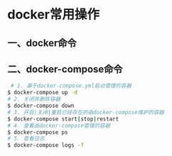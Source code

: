 # docker常用操作

## 一、docker命令


## 二、docker-compose命令

```bash
 # 1. 基于docker-compose.yml启动管理的容器
$ docker-compose up -d
# 2. 关闭并删除容器
$ docker-compose down
# 3. 开启|关闭|重启已经存在的由docker-compose维护的容器
$ docker-compose start|stop|restart
# 4. 查看由docker-compose管理的容器
$ docker-compose ps
# 5. 查看日志
$ docker-compose logs -f
```

